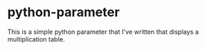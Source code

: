 # python-parameter
This is a simple python parameter that I've written that displays a multiplication table.
